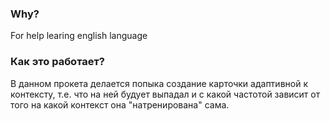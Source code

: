 ### Why? 
For help learing english language

### Как это работает?

В данном прокета делается попыка создание карточки адаптивной к контексту, т.е. что на ней будует выпадал и с какой частотой зависит от того на какой контекст она "натренирована" сама. 


